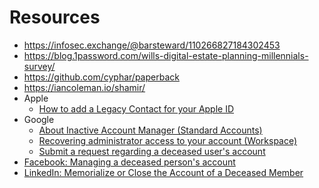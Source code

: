 # Resources

- https://infosec.exchange/@barsteward/110266827184302453
- https://blog.1password.com/wills-digital-estate-planning-millennials-survey/
- https://github.com/cyphar/paperback
- https://iancoleman.io/shamir/
- Apple
  - [How to add a Legacy Contact for your Apple ID](https://support.apple.com/en-gb/HT212360)
- Google
  - [About Inactive Account Manager (Standard Accounts)](https://support.google.com/accounts/answer/3036546?sjid=14186518832435551520-EU)
  - [Recovering administrator access to your account (Workspace)](https://support.google.com/a/answer/33561?hl=en&fl=1&sjid=6695631014854996610-NA)
  - [Submit a request regarding a deceased user's account](https://support.google.com/accounts/troubleshooter/6357590?hl=en)
- [Facebook: Managing a deceased person's account](https://www.facebook.com/help/275013292838654/?helpref=uf_share)
- [LinkedIn: Memorialize or Close the Account of a Deceased Member](https://www.linkedin.com/help/linkedin/answer/a1336663)
